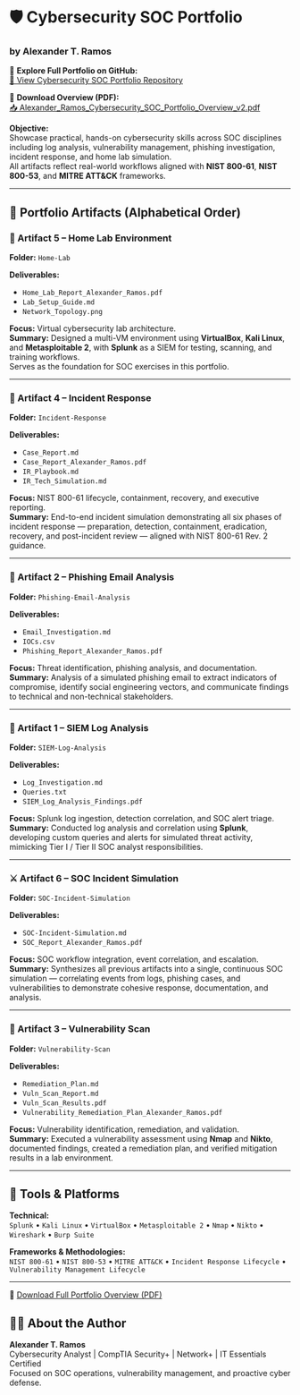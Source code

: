 # 🛡️ Cybersecurity SOC Portfolio  
### by Alexander T. Ramos  

📂 **Explore Full Portfolio on GitHub:**  
[🔗 View Cybersecurity SOC Portfolio Repository](https://github.com/yungseed80r/Cybersecurity-SOC-Portfolio-)

📄 **Download Overview (PDF):**  
[📥 Alexander_Ramos_Cybersecurity_SOC_Portfolio_Overview_v2.pdf](./Alexander_Ramos_Cybersecurity_SOC_Portfolio_Overview.pdf)

**Objective:**  
Showcase practical, hands-on cybersecurity skills across SOC disciplines including log analysis, vulnerability management, phishing investigation, incident response, and home lab simulation.  
All artifacts reflect real-world workflows aligned with **NIST 800-61**, **NIST 800-53**, and **MITRE ATT&CK** frameworks.

---

## 📂 Portfolio Artifacts (Alphabetical Order)

### 🧩 Artifact 5 – Home Lab Environment  
**Folder:** `Home-Lab`

**Deliverables:**
- `Home_Lab_Report_Alexander_Ramos.pdf`
- `Lab_Setup_Guide.md`
- `Network_Topology.png`

**Focus:** Virtual cybersecurity lab architecture.  
**Summary:** Designed a multi-VM environment using **VirtualBox**, **Kali Linux**, and **Metasploitable 2**, with **Splunk** as a SIEM for testing, scanning, and training workflows.  
Serves as the foundation for SOC exercises in this portfolio.

---

### 🚨 Artifact 4 – Incident Response  
**Folder:** `Incident-Response`

**Deliverables:**
- `Case_Report.md`
- `Case_Report_Alexander_Ramos.pdf`
- `IR_Playbook.md`
- `IR_Tech_Simulation.md`

**Focus:** NIST 800-61 lifecycle, containment, recovery, and executive reporting.  
**Summary:** End-to-end incident simulation demonstrating all six phases of incident response — preparation, detection, containment, eradication, recovery, and post-incident review — aligned with NIST 800-61 Rev. 2 guidance.

---

### 📨 Artifact 2 – Phishing Email Analysis  
**Folder:** `Phishing-Email-Analysis`

**Deliverables:**
- `Email_Investigation.md`
- `IOCs.csv`
- `Phishing_Report_Alexander_Ramos.pdf`

**Focus:** Threat identification, phishing analysis, and documentation.  
**Summary:** Analysis of a simulated phishing email to extract indicators of compromise, identify social engineering vectors, and communicate findings to technical and non-technical stakeholders.

---

### 🧠 Artifact 1 – SIEM Log Analysis  
**Folder:** `SIEM-Log-Analysis`

**Deliverables:**
- `Log_Investigation.md`
- `Queries.txt`
- `SIEM_Log_Analysis_Findings.pdf`

**Focus:** Splunk log ingestion, detection correlation, and SOC alert triage.  
**Summary:** Conducted log analysis and correlation using **Splunk**, developing custom queries and alerts for simulated threat activity, mimicking Tier I / Tier II SOC analyst responsibilities.

---

### ⚔️ Artifact 6 – SOC Incident Simulation  
**Folder:** `SOC-Incident-Simulation`

**Deliverables:**
- `SOC-Incident-Simulation.md`
- `SOC_Report_Alexander_Ramos.pdf`

**Focus:** SOC workflow integration, event correlation, and escalation.  
**Summary:** Synthesizes all previous artifacts into a single, continuous SOC simulation — correlating events from logs, phishing cases, and vulnerabilities to demonstrate cohesive response, documentation, and analysis.

---

### 🧾 Artifact 3 – Vulnerability Scan  
**Folder:** `Vulnerability-Scan`

**Deliverables:**
- `Remediation_Plan.md`
- `Vuln_Scan_Report.md`
- `Vuln_Scan_Results.pdf`
- `Vulnerability_Remediation_Plan_Alexander_Ramos.pdf`

**Focus:** Vulnerability identification, remediation, and validation.  
**Summary:** Executed a vulnerability assessment using **Nmap** and **Nikto**, documented findings, created a remediation plan, and verified mitigation results in a lab environment.

---

## 🧰 Tools & Platforms  
**Technical:**  
`Splunk` • `Kali Linux` • `VirtualBox` • `Metasploitable 2` • `Nmap` • `Nikto` • `Wireshark` • `Burp Suite`

**Frameworks & Methodologies:**  
`NIST 800-61` • `NIST 800-53` • `MITRE ATT&CK` • `Incident Response Lifecycle` • `Vulnerability Management Lifecycle`

---

📄 [Download Full Portfolio Overview (PDF)](./Alexander_Ramos_Cybersecurity_SOC_Portfolio_Overview.pdf)


## 🧑‍💻 About the Author  
**Alexander T. Ramos**  
Cybersecurity Analyst | CompTIA Security+ | Network+ | IT Essentials Certified  
Focused on SOC operations, vulnerability management, and proactive cyber defense.
